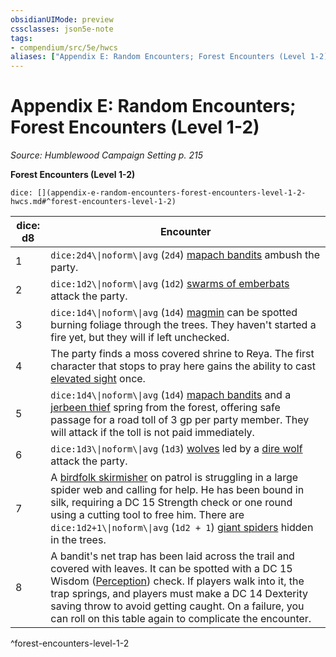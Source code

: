 ```yaml
---
obsidianUIMode: preview
cssclasses: json5e-note
tags:
- compendium/src/5e/hwcs
aliases: ["Appendix E: Random Encounters; Forest Encounters (Level 1-2)"]
---
```

# Appendix E: Random Encounters; Forest Encounters (Level 1-2)
*Source: Humblewood Campaign Setting p. 215* 

**Forest Encounters (Level 1-2)**

`dice: [](appendix-e-random-encounters-forest-encounters-level-1-2-hwcs.md#^forest-encounters-level-1-2)`

| dice: d8 | Encounter |
|----------|-----------|
| 1 | `dice:2d4\\|noform\\|avg` (`2d4`) [mapach bandits](2-Mechanics/CLI/bestiary/humanoid/mapach-bandit-hwcs.md) ambush the party. |
| 2 | `dice:1d2\\|noform\\|avg` (`1d2`) [swarms of emberbats](2-Mechanics/CLI/bestiary/beast/swarm-of-emberbats-hwcs.md) attack the party. |
| 3 | `dice:1d4\\|noform\\|avg` (`1d4`) [magmin](2-Mechanics/CLI/bestiary/elemental/magmin.md) can be spotted burning foliage through the trees. They haven't started a fire yet, but they will if left unchecked. |
| 4 | The party finds a moss covered shrine to Reya. The first character that stops to pray here gains the ability to cast [elevated sight](2-Mechanics/CLI/spells/elevated-sight-hwcs.md) once. |
| 5 | `dice:1d4\\|noform\\|avg` (`1d4`) [mapach bandits](2-Mechanics/CLI/bestiary/humanoid/mapach-bandit-hwcs.md) and a [jerbeen thief](2-Mechanics/CLI/bestiary/humanoid/jerbeen-thief-hwcs.md) spring from the forest, offering safe passage for a road toll of 3 gp per party member. They will attack if the toll is not paid immediately. |
| 6 | `dice:1d3\\|noform\\|avg` (`1d3`) [wolves](2-Mechanics/CLI/bestiary/beast/wolf.md) led by a [dire wolf](2-Mechanics/CLI/bestiary/beast/dire-wolf.md) attack the party. |
| 7 | A [birdfolk skirmisher](2-Mechanics/CLI/bestiary/humanoid/birdfolk-skirmisher-hwcs.md) on patrol is struggling in a large spider web and calling for help. He has been bound in silk, requiring a DC 15 Strength check or one round using a cutting tool to free him. There are `dice:1d2+1\\|noform\\|avg` (`1d2 + 1`) [giant spiders](2-Mechanics/CLI/bestiary/beast/giant-spider.md) hidden in the trees. |
| 8 | A bandit's net trap has been laid across the trail and covered with leaves. It can be spotted with a DC 15 Wisdom ([Perception](2-Mechanics/CLI/rules/skills.md#Perception)) check. If players walk into it, the trap springs, and players must make a DC 14 Dexterity saving throw to avoid getting caught. On a failure, you can roll on this table again to complicate the encounter. |
^forest-encounters-level-1-2